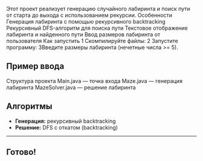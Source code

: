 Этот проект реализует генерацию случайного лабиринта и поиск пути от старта до выхода с использованием рекурсии.
 Особенности
Генерация лабиринта с помощью рекурсивного backtracking
Рекурсивный DFS-алгоритм для поиска пути
Текстовое отображение лабиринта и найденного пути
Ввод размеров лабиринта от пользователя
Как запустить
1 Скомпилируйте файлы:
2 Запустите программу:
3Введите размеры лабиринта (нечетные числа >= 5).
##  Пример ввода


Структура проекта
Main.java — точка входа
Maze.java — генерация лабиринта
MazeSolver.java — решение лабиринта

## Алгоритмы
- **Генерация:** рекурсивный backtracking
- **Решение:** DFS с откатом (backtracking)

---

##  Готово!
